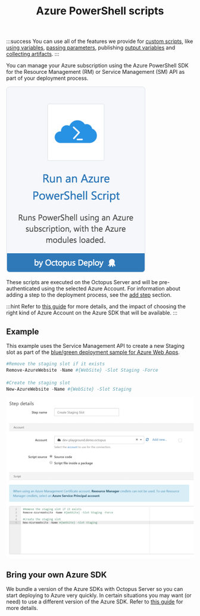﻿---
title: Azure PowerShell scripts
position: 1
---


:::success
You can use all of the features we provide for [custom scripts](/docs/home/deploying-applications/custom-scripts.md), like [using variables](/docs/home/deploying-applications/custom-scripts.md), [passing parameters](/docs/home/deploying-applications/custom-scripts.md), publishing [output variables](/docs/home/deploying-applications/custom-scripts.md) and [collecting artifacts](/docs/home/deploying-applications/custom-scripts.md).
:::


You can manage your Azure subscription using the Azure PowerShell SDK for the Resource Management (RM) or Service Management (SM) API as part of your deployment process.


![](/docs/images/5671696/5865912.png)


These scripts are executed on the Octopus Server and will be pre-authenticated using the selected Azure Account. For information about adding a step to the deployment process, see the [add step](http://docs.octopusdeploy.com/display/OD/Add+step) section.

:::hint
Refer to [this guide](/docs/home/guides/azure-deployments/creating-an-azure-account.md) for more details, and the impact of choosing the right kind of Azure Account on the Azure SDK that will be available.
:::

## Example


This example uses the Service Management API to create a new Staging slot as part of the [blue/green deployment sample for Azure Web Apps](/docs/home/deploying-applications/deploying-to-azure/deploying-a-package-to-an-azure-web-app/using-deployment-slots-with-azure-web-apps.md).

```powershell
#Remove the staging slot if it exists
Remove-AzureWebsite -Name #{WebSite} -Slot Staging -Force
 
#Create the staging slot
New-AzureWebsite -Name #{WebSite} -Slot Staging
```





![](/docs/images/5669045/5865518.png)

## Bring your own Azure SDK


We bundle a version of the Azure SDKs with Octopus Server so you can start deploying to Azure very quickly. In certain situations you may want (or need) to use a different version of the Azure SDK. Refer to [this guide](/docs/home/guides/azure-deployments/running-azure-powershell/configuring-the-version-of-the-azure-powershell-modules.md) for more details.
